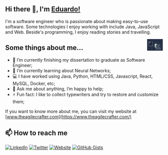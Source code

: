 
## Hi there 👋, I'm [Eduardo!](https://www.theagilecrafter.com/) 

I'm a software engineer who is passionate about making easy-to-use software. Some technologies I enjoy working with include Java, JavaScript and Web. Beside's programming, I enjoy reading stories and travelling. 


<img align="right" alt="GIF" src="https://github.com/Eduardo-Ortega102/Eduardo-Ortega102/blob/master/programming.gif" style="max-width: 50px;"/>

## Some things about me...

- 🔭 I’m currently finishing my dissertation to graduate as Software Engineer;
- 🌱 I’m currently learning about Neural Networks;
- 💻 I have worked using Java, Python, HTML/CSS, Javascript, React, MySQL, Docker, etc;
- 💬 Ask me about anything, I’m happy to help;
- ⚡ Fun fact: I like to collect typewriters and try to restore and customize them;

If you want to know more about me, you can visit my website at [www.theagilecrafter.com](https://www.theagilecrafter.com/)

## 📫 How to reach me

[![LinkedIn](https://img.shields.io/badge/-Eduardo%20Ortega%20Naranjo-0077B5?style=flat&amp;logo=Linkedin&amp;logoColor=white)](https://www.linkedin.com/in/eortegan/)
[![Twitter](https://img.shields.io/twitter/url?label=%40DuardNaranjo&amp;style=social&amp;url=https%3A%2F%2Ftwitter.com%2Fduardnaranjo)](https://twitter.com/duardnaranjo/)
[![Website](https://img.shields.io/badge/-www.theagilecrafter.com-E34F26?style=flat&amp;logo=HTML5&amp;logoColor=white)](https://www.theagilecrafter.com/)
[![GitHub Gists](https://img.shields.io/badge/-GitHub%20Gist-181717?style=flat&amp;logo=GitHub&amp;logoColor=white)](https://gist.github.com/Eduardo-Ortega102)


